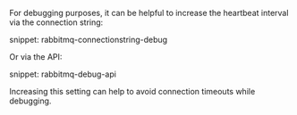 For debugging purposes, it can be helpful to increase the heartbeat interval via the connection string:

snippet: rabbitmq-connectionstring-debug

Or via the API:

snippet: rabbitmq-debug-api

Increasing this setting can help to avoid connection timeouts while debugging.
